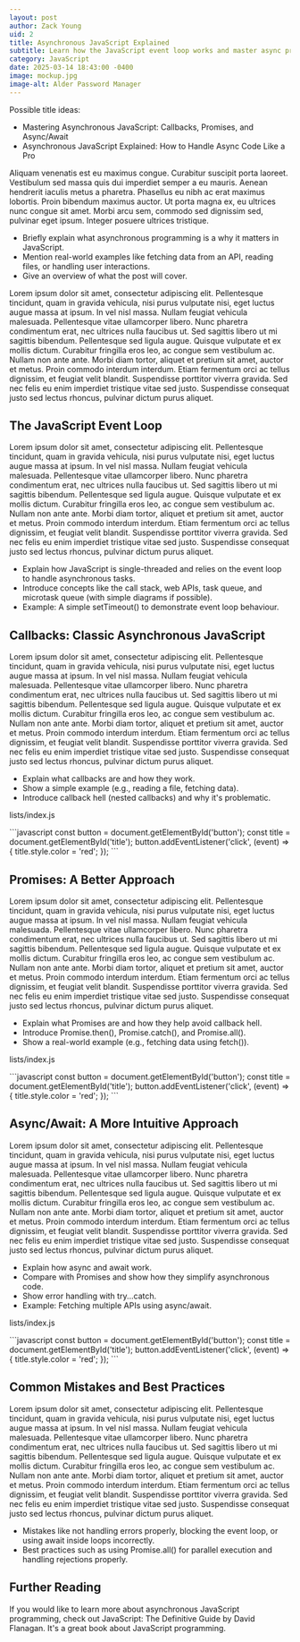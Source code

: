 ```yaml
---
layout: post
author: Zack Young
uid: 2
title: Asynchronous JavaScript Explained
subtitle: Learn how the JavaScript event loop works and master async programming.
category: JavaScript
date: 2025-03-14 18:43:00 -0400
image: mockup.jpg
image-alt: Alder Password Manager
---
```

Possible title ideas:
- Mastering Asynchronous JavaScript: Callbacks, Promises, and Async/Await
- Asynchronous JavaScript Explained: How to Handle Async Code Like a Pro

Aliquam venenatis est eu maximus congue. Curabitur suscipit porta
laoreet. Vestibulum sed massa quis dui imperdiet semper a eu mauris.
Aenean hendrerit iaculis metus a pharetra. Phasellus eu nibh ac erat
maximus lobortis. Proin bibendum maximus auctor. Ut porta magna ex, eu
ultrices nunc congue sit amet. Morbi arcu sem, commodo sed dignissim
sed, pulvinar eget ipsum. Integer posuere ultrices tristique.

- Briefly explain what asynchronous programming is a why it matters
in JavaScript.
- Mention real-world examples like fetching data from an API, reading
files, or handling user interactions.
- Give an overview of what the post will cover.

Lorem ipsum dolor sit amet, consectetur adipiscing elit. Pellentesque
tincidunt, quam in gravida vehicula, nisi purus vulputate nisi, eget
luctus augue massa at ipsum. In vel nisl massa. Nullam feugiat vehicula
malesuada. Pellentesque vitae ullamcorper libero. Nunc pharetra
condimentum erat, nec ultrices nulla faucibus ut. Sed sagittis libero
ut mi sagittis bibendum. Pellentesque sed ligula augue. Quisque
vulputate et ex mollis dictum. Curabitur fringilla eros leo, ac congue
sem vestibulum ac. Nullam non ante ante. Morbi diam tortor, aliquet et
pretium sit amet, auctor et metus. Proin commodo interdum interdum.
Etiam fermentum orci ac tellus dignissim, et feugiat velit blandit.
Suspendisse porttitor viverra gravida. Sed nec felis eu enim imperdiet
tristique vitae sed justo. Suspendisse consequat justo sed lectus
rhoncus, pulvinar dictum purus aliquet.

## The JavaScript Event Loop

Lorem ipsum dolor sit amet, consectetur adipiscing elit. Pellentesque
tincidunt, quam in gravida vehicula, nisi purus vulputate nisi, eget
luctus augue massa at ipsum. In vel nisl massa. Nullam feugiat vehicula
malesuada. Pellentesque vitae ullamcorper libero. Nunc pharetra
condimentum erat, nec ultrices nulla faucibus ut. Sed sagittis libero
ut mi sagittis bibendum. Pellentesque sed ligula augue. Quisque
vulputate et ex mollis dictum. Curabitur fringilla eros leo, ac congue
sem vestibulum ac. Nullam non ante ante. Morbi diam tortor, aliquet et
pretium sit amet, auctor et metus. Proin commodo interdum interdum.
Etiam fermentum orci ac tellus dignissim, et feugiat velit blandit.
Suspendisse porttitor viverra gravida. Sed nec felis eu enim imperdiet
tristique vitae sed justo. Suspendisse consequat justo sed lectus
rhoncus, pulvinar dictum purus aliquet.

- Explain how JavaScript is single-threaded and relies on the event
loop to handle asynchronous tasks.
- Introduce concepts like the call stack, web APIs, task queue, and
microtask queue (with simple diagrams if possible).
- Example: A simple setTimeout() to demonstrate event loop behaviour.

## Callbacks: Classic Asynchronous JavaScript

Lorem ipsum dolor sit amet, consectetur adipiscing elit. Pellentesque
tincidunt, quam in gravida vehicula, nisi purus vulputate nisi, eget
luctus augue massa at ipsum. In vel nisl massa. Nullam feugiat vehicula
malesuada. Pellentesque vitae ullamcorper libero. Nunc pharetra
condimentum erat, nec ultrices nulla faucibus ut. Sed sagittis libero
ut mi sagittis bibendum. Pellentesque sed ligula augue. Quisque
vulputate et ex mollis dictum. Curabitur fringilla eros leo, ac congue
sem vestibulum ac. Nullam non ante ante. Morbi diam tortor, aliquet et
pretium sit amet, auctor et metus. Proin commodo interdum interdum.
Etiam fermentum orci ac tellus dignissim, et feugiat velit blandit.
Suspendisse porttitor viverra gravida. Sed nec felis eu enim imperdiet
tristique vitae sed justo. Suspendisse consequat justo sed lectus
rhoncus, pulvinar dictum purus aliquet.

- Explain what callbacks are and how they work.
- Show a simple example (e.g., reading a file, fetching data).
- Introduce callback hell (nested callbacks) and why it's problematic.

<p class="filename fst-italic mb-0 text-secondary">lists/index.js</p>
```javascript
const button = document.getElementById('button');
const title = document.getElementById('title');
button.addEventListener('click', (event) => {
  title.style.color = 'red';
});
```

## Promises: A Better Approach

Lorem ipsum dolor sit amet, consectetur adipiscing elit. Pellentesque
tincidunt, quam in gravida vehicula, nisi purus vulputate nisi, eget
luctus augue massa at ipsum. In vel nisl massa. Nullam feugiat vehicula
malesuada. Pellentesque vitae ullamcorper libero. Nunc pharetra
condimentum erat, nec ultrices nulla faucibus ut. Sed sagittis libero
ut mi sagittis bibendum. Pellentesque sed ligula augue. Quisque
vulputate et ex mollis dictum. Curabitur fringilla eros leo, ac congue
sem vestibulum ac. Nullam non ante ante. Morbi diam tortor, aliquet et
pretium sit amet, auctor et metus. Proin commodo interdum interdum.
Etiam fermentum orci ac tellus dignissim, et feugiat velit blandit.
Suspendisse porttitor viverra gravida. Sed nec felis eu enim imperdiet
tristique vitae sed justo. Suspendisse consequat justo sed lectus
rhoncus, pulvinar dictum purus aliquet.

- Explain what Promises are and how they help avoid callback hell.
- Introduce Promise.then(), Promise.catch(), and Promise.all().
- Show a real-world example (e.g., fetching data using fetch()).

<p class="filename fst-italic mb-0 text-secondary">lists/index.js</p>
```javascript
const button = document.getElementById('button');
const title = document.getElementById('title');
button.addEventListener('click', (event) => {
  title.style.color = 'red';
});
```

## Async/Await: A More Intuitive Approach

Lorem ipsum dolor sit amet, consectetur adipiscing elit. Pellentesque
tincidunt, quam in gravida vehicula, nisi purus vulputate nisi, eget
luctus augue massa at ipsum. In vel nisl massa. Nullam feugiat vehicula
malesuada. Pellentesque vitae ullamcorper libero. Nunc pharetra
condimentum erat, nec ultrices nulla faucibus ut. Sed sagittis libero
ut mi sagittis bibendum. Pellentesque sed ligula augue. Quisque
vulputate et ex mollis dictum. Curabitur fringilla eros leo, ac congue
sem vestibulum ac. Nullam non ante ante. Morbi diam tortor, aliquet et
pretium sit amet, auctor et metus. Proin commodo interdum interdum.
Etiam fermentum orci ac tellus dignissim, et feugiat velit blandit.
Suspendisse porttitor viverra gravida. Sed nec felis eu enim imperdiet
tristique vitae sed justo. Suspendisse consequat justo sed lectus
rhoncus, pulvinar dictum purus aliquet.

- Explain how async and await work.
- Compare with Promises and show how they simplify asynchronous code.
- Show error handling with try...catch.
- Example: Fetching multiple APIs using async/await.

<p class="filename fst-italic mb-0 text-secondary">lists/index.js</p>
```javascript
const button = document.getElementById('button');
const title = document.getElementById('title');
button.addEventListener('click', (event) => {
  title.style.color = 'red';
});
```

## Common Mistakes and Best Practices

Lorem ipsum dolor sit amet, consectetur adipiscing elit. Pellentesque
tincidunt, quam in gravida vehicula, nisi purus vulputate nisi, eget
luctus augue massa at ipsum. In vel nisl massa. Nullam feugiat vehicula
malesuada. Pellentesque vitae ullamcorper libero. Nunc pharetra
condimentum erat, nec ultrices nulla faucibus ut. Sed sagittis libero
ut mi sagittis bibendum. Pellentesque sed ligula augue. Quisque
vulputate et ex mollis dictum. Curabitur fringilla eros leo, ac congue
sem vestibulum ac. Nullam non ante ante. Morbi diam tortor, aliquet et
pretium sit amet, auctor et metus. Proin commodo interdum interdum.
Etiam fermentum orci ac tellus dignissim, et feugiat velit blandit.
Suspendisse porttitor viverra gravida. Sed nec felis eu enim imperdiet
tristique vitae sed justo. Suspendisse consequat justo sed lectus
rhoncus, pulvinar dictum purus aliquet.

- Mistakes like not handling errors properly, blocking the event loop,
or using await inside loops incorrectly.
- Best practices such as using Promise.all() for parallel execution
and handling rejections properly.

## Further Reading

If you would like to learn more about asynchronous JavaScript programming,
check out JavaScript: The Definitive Guide by David Flanagan. It's a
great book about JavaScript programming.
